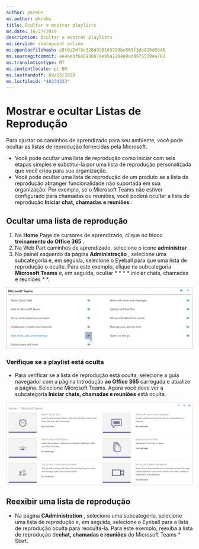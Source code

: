 ```yaml
---
author: pkrebs
ms.author: pkrebs
title: Ocultar e mostrar playlists
ms.date: 10/27/2019
description: Ocultar e mostrar playlists
ms.service: sharepoint online
ms.openlocfilehash: e8f6a2df8e328d995143990be569f3de815d5646
ms.sourcegitcommit: ee4aebf60893887ae95a1294a9ad8975539ea762
ms.translationtype: MT
ms.contentlocale: pt-BR
ms.lasthandoff: 09/23/2020
ms.locfileid: "48234323"
---
```

# <a name="hide-and-show-playlists"></a>Mostrar e ocultar Listas de Reprodução

Para ajustar os caminhos de aprendizado para seu ambiente, você pode ocultar as listas de reprodução fornecidas pela Microsoft. 

- Você pode ocultar uma lista de reprodução como iniciar com seis etapas simples e substituí-la por uma lista de reprodução personalizada que você criou para sua organização.
- Você pode ocultar uma lista de reprodução de um produto se a lista de reprodução abranger funcionalidade não suportada em sua organização. Por exemplo, se o Microsoft Teams não estiver configurado para chamadas ou reuniões, você poderá ocultar a lista de reprodução **Iniciar chat, chamadas e reuniões** . 

## <a name="hide-a-playlist"></a>Ocultar uma lista de reprodução

1. Na **Home** Page de cursores de aprendizado, clique no bloco **treinamento do Office 365** .
2. Na Web Part caminhos de aprendizado, selecione o ícone **administrar** . 
3. No painel esquerdo da página **Administração** , selecione uma subcategoria e, em seguida, selecione o Eyeball para que uma lista de reprodução o oculte. Para este exemplo, clique na subcategoria **Microsoft Teams** e, em seguida, ocultar * * * * iniciar chats, chamadas e reuniões * *.  

![cg-hideplaylist.png](media/cg-hideplaylist.png)

### <a name="verify-the-playlist-is-hidden"></a>Verifique se a playlist está oculta
- Para verificar se a lista de reprodução está oculta, selecione a guia navegador com a página Introdução **ao Office 365** carregada e atualize a página. Selecione Microsoft Teams. Agora você deve ver a subcategoria **Iniciar chats, chamadas e reuniões** está oculta. 

![cg-hideplaylistrefresh.png](media/cg-hideplaylistrefresh.png)

## <a name="unhide-a-playlist"></a>Reexibir uma lista de reprodução

- Na página **CAdministration** , selecione uma subcategoria, selecione uma lista de reprodução e, em seguida, selecione o Eyeball para a lista de reprodução oculta para reocultá-la. Para este exemplo, reexiba a lista de reprodução de**chat, chamadas e reuniões** do Microsoft Teams * Start.   

